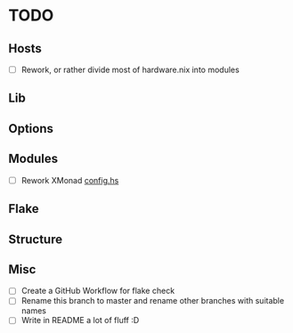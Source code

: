# TODO

## Hosts

- [ ] Rework, or rather divide most of hardware.nix into modules

## Lib


## Options


## Modules

- [ ] Rework XMonad [config.hs](./modules/services/xmonad/config.hs)

## Flake


## Structure


## Misc

- [ ] Create a GitHub Workflow for flake check
- [ ] Rename this branch to master and rename other branches with suitable names
- [ ] Write in README a lot of fluff :D
